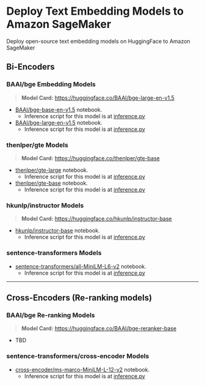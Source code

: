 # Deploy Text Embedding Models to Amazon SageMaker

Deploy open-source text embedding models on HuggingFace to Amazon SageMaker

## Bi-Encoders

### BAAI/bge Embedding Models

>**Model Card:** <https://huggingface.co/BAAI/bge-large-en-v1.5>

- [BAAI/bge-base-en-v1.5](./deploy_bgebasev15_en_embedding_model.ipynb) notebook.
  - Inference script for this model is at [inference.py](./models/bi-encoders/bge-base-en-v15/code/inference.py)
- [BAAI/bge-large-en-v1.5](./deploy_bgelargev15_en_embedding_model.ipynb) notebook.
  - Inference script for this model is at [inference.py](./models/bi-encoders/bge-large-en-v15/code/inference.py)

### thenlper/gte Models

>**Model Card:** <https://huggingface.co/thenlper/gte-base>

- [thenlper/gte-large](./deploy_gte_large_embedding_model.ipynb) notebook.
  - Inference script for this model is at [inference.py](./models/bi-encoders/gte-large/code/inference.py)
- [thenlper/gte-base](./deploy_gte_base_embedding_model.ipynb) notebook.
  - Inference script for this model is at [inference.py](./models/bi-encoders/gte-base/code/inference.py)

### hkunlp/instructor Models

>**Model Card:** <https://huggingface.co/hkunlp/instructor-base>

- [hkunlp/instructor-base](./deploy_instructor_embedding_models.ipynb) notebook.
  - Inference script for this model is at [inference.py](./models/bi-encoders/instructor-base/code/inference.py)

### sentence-transformers Models
- [sentence-transformers/all-MiniLM-L6-v2](./deploy_all_MiniLM_L6v2_embedding_model.ipynb) notebook.
  - Inference script for this model is at [inference.py](./models/bi-encoders/all-MiniLM-L6-v2/code/inference.py)

---


## Cross-Encoders (Re-ranking models)

### BAAI/bge Re-ranking Models

>**Model Card:** <https://huggingface.co/BAAI/bge-reranker-base>

- TBD

### sentence-transformers/cross-encoder Models

- [cross-encoder/ms-marco-MiniLM-L-12-v2](./deploy_cross_encoder_reranking_model.ipynb) notebook.
  - Inference script for this model is at [inference.py](./models/cross-encoders/ms-marco-MiniLM-L-12-v2/code/inference.py)
